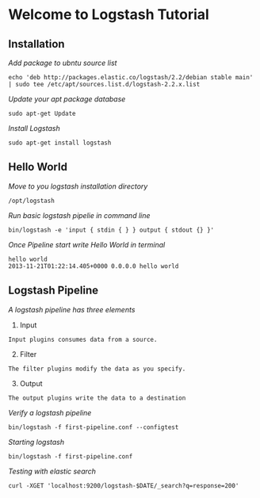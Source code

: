 # Welcome to Logstash Tutorial

## Installation

*Add package to ubntu source list*
```
echo 'deb http://packages.elastic.co/logstash/2.2/debian stable main' | sudo tee /etc/apt/sources.list.d/logstash-2.2.x.list
```
*Update your apt package database*
```
sudo apt-get Update
```
*Install Logstash*
```
sudo apt-get install logstash
```
## Hello World

*Move to you logstash installation directory*
```
/opt/logstash
```
*Run basic logstash pipelie in command line*
```
bin/logstash -e 'input { stdin { } } output { stdout {} }'
```
*Once Pipeline start write Hello World in terminal*
```
hello world
2013-11-21T01:22:14.405+0000 0.0.0.0 hello world
```

## Logstash Pipeline
*A logstash pipeline has three elements*

1. Input
```
Input plugins consumes data from a source.
```
2. Filter
```
The filter plugins modify the data as you specify.
```
3. Output
```
The output plugins write the data to a destination
```

*Verify a logstash pipeline*
```
bin/logstash -f first-pipeline.conf --configtest
```
*Starting logstash*
```
bin/logstash -f first-pipeline.conf
```
*Testing with elastic search*
```
curl -XGET 'localhost:9200/logstash-$DATE/_search?q=response=200'
```
